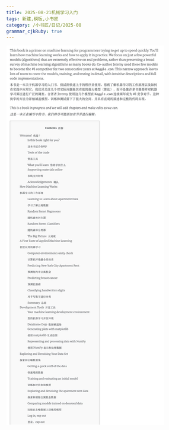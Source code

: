 ```yaml
---
title: 2025-08-21机械学习入门
tags: 新建,模板,小书匠
category: /小书匠/日记/2025-08
grammar_cjkRuby: true
---
```


![enter description here](./images/1755778915925.png)